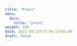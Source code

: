 ```yaml
---
title: "Press"
menu:
  docs:
    title: "press"
weight: 150
date: 2021-04-23T17:50:11+02:00
draft: false
---
```



